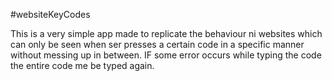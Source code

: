 #websiteKeyCodes

This is a very simple app made to replicate the behaviour ni websites which can only be seen when ser presses a certain code in a specific manner without messing up in between. IF some error occurs while typing the code the entire code me be typed again. 